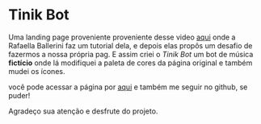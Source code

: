 # Tinik Bot

Uma landing page proveniente proveniente desse video <a href="https://www.youtube.com/watch?v=llF6vD-RljE">aqui</a> onde a Rafaella Ballerini faz um tutorial dela, e depois elas propôs um desafio de fazermos a nossa própria pag. E assim criei o *Tinik Bot* um bot de música **fictício** onde lá modifiquei a paleta de cores da página original e também mudei os ícones.

você pode acessar a página por <a href="https://felipenegrelle.github.io/tinik-bot">aqui</a> e também me seguir no github, se puder! 

Agradeço sua atenção e desfrute do projeto.
